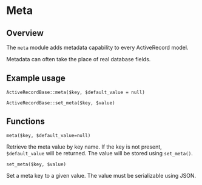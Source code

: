 # Meta

## Overview

The `meta` module adds metadata capability to every ActiveRecord model.

Metadata can often take the place of real database fields. 

## Example usage

`ActiveRecordBase::meta($key, $default_value = null)`

`ActiveRecordBase::set_meta($key, $value)`

## Functions

`meta($key, $default_value=null)`

Retrieve the meta value by key name. If the key is not present, `$default_value` will be returned. The value will be stored using `set_meta()`.

`set_meta($key, $value)`

Set a meta key to a given value. The value must be serializable using JSON.

